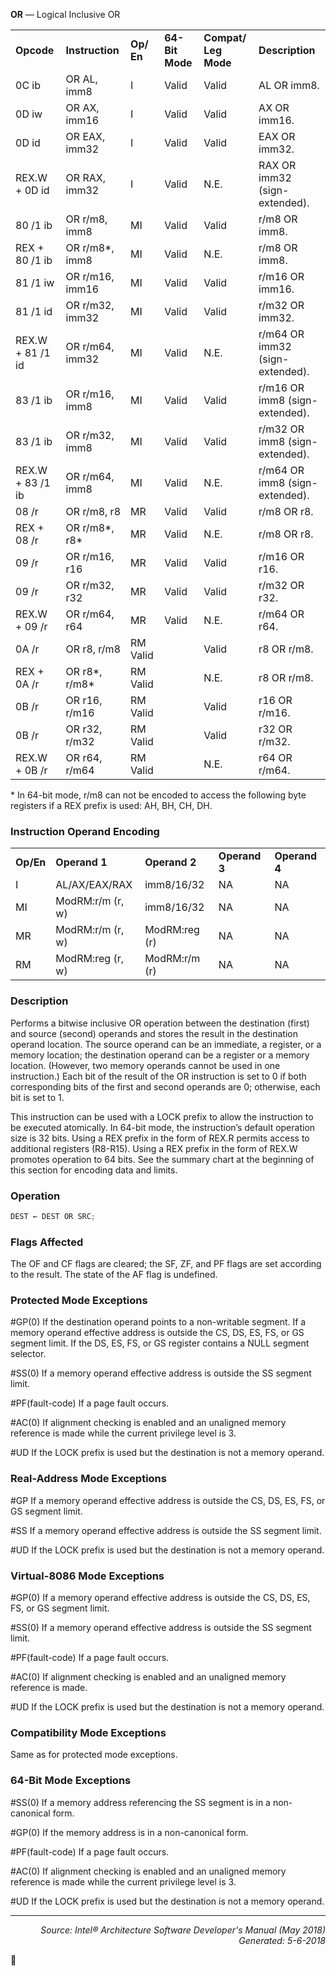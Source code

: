 <b>OR</b> — Logical Inclusive OR
<table>
	<tr>
		<td><b>Opcode</b></td>
		<td><b>Instruction</b></td>
		<td><b>Op/ En</b></td>
		<td><b>64-Bit Mode</b></td>
		<td><b>Compat/ Leg Mode</b></td>
		<td><b>Description</b></td>
	</tr>
	<tr>
		<td>0C ib</td>
		<td>OR AL, imm8</td>
		<td>I</td>
		<td>Valid</td>
		<td>Valid</td>
		<td>AL OR imm8.</td>
	</tr>
	<tr>
		<td>0D iw</td>
		<td>OR AX, imm16</td>
		<td>I</td>
		<td>Valid</td>
		<td>Valid</td>
		<td>AX OR imm16.</td>
	</tr>
	<tr>
		<td>0D id</td>
		<td>OR EAX, imm32</td>
		<td>I</td>
		<td>Valid</td>
		<td>Valid</td>
		<td>EAX OR imm32.</td>
	</tr>
	<tr>
		<td>REX.W + 0D id</td>
		<td>OR RAX, imm32</td>
		<td>I</td>
		<td>Valid</td>
		<td>N.E.</td>
		<td>RAX OR imm32 (sign-extended).</td>
	</tr>
	<tr>
		<td>80 /1 ib</td>
		<td>OR r/m8, imm8</td>
		<td>MI</td>
		<td>Valid</td>
		<td>Valid</td>
		<td>r/m8 OR imm8.</td>
	</tr>
	<tr>
		<td>REX + 80 /1 ib</td>
		<td>OR r/m8*, imm8</td>
		<td>MI</td>
		<td>Valid</td>
		<td>N.E.</td>
		<td>r/m8 OR imm8.</td>
	</tr>
	<tr>
		<td>81 /1 iw</td>
		<td>OR r/m16, imm16</td>
		<td>MI</td>
		<td>Valid</td>
		<td>Valid</td>
		<td>r/m16 OR imm16.</td>
	</tr>
	<tr>
		<td>81 /1 id</td>
		<td>OR r/m32, imm32</td>
		<td>MI</td>
		<td>Valid</td>
		<td>Valid</td>
		<td>r/m32 OR imm32.</td>
	</tr>
	<tr>
		<td>REX.W + 81 /1 id</td>
		<td>OR r/m64, imm32</td>
		<td>MI</td>
		<td>Valid</td>
		<td>N.E.</td>
		<td>r/m64 OR imm32 (sign-extended).</td>
	</tr>
	<tr>
		<td>83 /1 ib</td>
		<td>OR r/m16, imm8</td>
		<td>MI</td>
		<td>Valid</td>
		<td>Valid</td>
		<td>r/m16 OR imm8 (sign-extended).</td>
	</tr>
	<tr>
		<td>83 /1 ib</td>
		<td>OR r/m32, imm8</td>
		<td>MI</td>
		<td>Valid</td>
		<td>Valid</td>
		<td>r/m32 OR imm8 (sign-extended).</td>
	</tr>
	<tr>
		<td>REX.W + 83 /1 ib</td>
		<td>OR r/m64, imm8</td>
		<td>MI</td>
		<td>Valid</td>
		<td>N.E.</td>
		<td>r/m64 OR imm8 (sign-extended).</td>
	</tr>
	<tr>
		<td>08 /r</td>
		<td>OR r/m8, r8</td>
		<td>MR</td>
		<td>Valid</td>
		<td>Valid</td>
		<td>r/m8 OR r8.</td>
	</tr>
	<tr>
		<td>REX + 08 /r</td>
		<td>OR r/m8*, r8*</td>
		<td>MR</td>
		<td>Valid</td>
		<td>N.E.</td>
		<td>r/m8 OR r8.</td>
	</tr>
	<tr>
		<td>09 /r</td>
		<td>OR r/m16, r16</td>
		<td>MR</td>
		<td>Valid</td>
		<td>Valid</td>
		<td>r/m16 OR r16.</td>
	</tr>
	<tr>
		<td>09 /r</td>
		<td>OR r/m32, r32</td>
		<td>MR</td>
		<td>Valid</td>
		<td>Valid</td>
		<td>r/m32 OR r32.</td>
	</tr>
	<tr>
		<td>REX.W + 09 /r</td>
		<td>OR r/m64, r64</td>
		<td>MR</td>
		<td>Valid</td>
		<td>N.E.</td>
		<td>r/m64 OR r64.</td>
	</tr>
	<tr>
		<td>0A /r</td>
		<td>OR r8, r/m8</td>
		<td>RM Valid</td>
		<td></td>
		<td>Valid</td>
		<td>r8 OR r/m8.</td>
	</tr>
	<tr>
		<td>REX + 0A /r</td>
		<td>OR r8*, r/m8*</td>
		<td>RM Valid</td>
		<td></td>
		<td>N.E.</td>
		<td>r8 OR r/m8.</td>
	</tr>
	<tr>
		<td>0B /r</td>
		<td>OR r16, r/m16</td>
		<td>RM Valid</td>
		<td></td>
		<td>Valid</td>
		<td>r16 OR r/m16.</td>
	</tr>
	<tr>
		<td>0B /r</td>
		<td>OR r32, r/m32</td>
		<td>RM Valid</td>
		<td></td>
		<td>Valid</td>
		<td>r32 OR r/m32.</td>
	</tr>
	<tr>
		<td>REX.W + 0B /r</td>
		<td>OR r64, r/m64</td>
		<td>RM Valid</td>
		<td></td>
		<td>N.E.</td>
		<td>r64 OR r/m64.</td>
	</tr>
</table>

\* In 64-bit mode, r/m8 can not be encoded to access the following byte registers if a REX prefix is used: AH, BH, CH, DH.

### Instruction Operand Encoding
<table>
	<tr>
		<td><b>Op/En</b></td>
		<td><b>Operand 1</b></td>
		<td><b>Operand 2</b></td>
		<td><b>Operand 3</b></td>
		<td><b>Operand 4</b></td>
	</tr>
	<tr>
		<td>I</td>
		<td>AL/AX/EAX/RAX</td>
		<td>imm8/16/32</td>
		<td>NA</td>
		<td>NA</td>
	</tr>
	<tr>
		<td>MI</td>
		<td>ModRM:r/m (r, w)</td>
		<td>imm8/16/32</td>
		<td>NA</td>
		<td>NA</td>
	</tr>
	<tr>
		<td>MR</td>
		<td>ModRM:r/m (r, w)</td>
		<td>ModRM:reg (r)</td>
		<td>NA</td>
		<td>NA</td>
	</tr>
	<tr>
		<td>RM</td>
		<td>ModRM:reg (r, w)</td>
		<td>ModRM:r/m (r)</td>
		<td>NA</td>
		<td>NA</td>
	</tr>
</table>


### Description
Performs a bitwise inclusive OR operation between the destination (first) and source (second) operands and stores
the result in the destination operand location. The source operand can be an immediate, a register, or a memory
location; the destination operand can be a register or a memory location. (However, two memory operands cannot
be used in one instruction.) Each bit of the result of the OR instruction is set to 0 if both corresponding bits of the
first and second operands are 0; otherwise, each bit is set to 1.

This instruction can be used with a LOCK prefix to allow the instruction to be executed atomically.
In 64-bit mode, the instruction’s default operation size is 32 bits. Using a REX prefix in the form of REX.R permits
access to additional registers (R8-R15). Using a REX prefix in the form of REX.W promotes operation to 64 bits. See
the summary chart at the beginning of this section for encoding data and limits.

### Operation

```java
DEST ← DEST OR SRC;
```
### Flags Affected

The OF and CF flags are cleared; the SF, ZF, and PF flags are set according to the result. The state of the AF flag is
undefined.

### Protected Mode Exceptions

<p>#GP(0)
If the destination operand points to a non-writable segment.
If a memory operand effective address is outside the CS, DS, ES, FS, or GS segment limit.
If the DS, ES, FS, or GS register contains a NULL segment selector.
<p>#SS(0)
If a memory operand effective address is outside the SS segment limit.
<p>#PF(fault-code)
If a page fault occurs.
<p>#AC(0)
If alignment checking is enabled and an unaligned memory reference is made while the
current privilege level is 3.
<p>#UD
If the LOCK prefix is used but the destination is not a memory operand.

### Real-Address Mode Exceptions

<p>#GP
If a memory operand effective address is outside the CS, DS, ES, FS, or GS segment limit.
<p>#SS
If a memory operand effective address is outside the SS segment limit.
<p>#UD
If the LOCK prefix is used but the destination is not a memory operand.

### Virtual-8086 Mode Exceptions

<p>#GP(0)
If a memory operand effective address is outside the CS, DS, ES, FS, or GS segment limit.
<p>#SS(0)
If a memory operand effective address is outside the SS segment limit.
<p>#PF(fault-code)
If a page fault occurs.
<p>#AC(0)
If alignment checking is enabled and an unaligned memory reference is made.
<p>#UD
If the LOCK prefix is used but the destination is not a memory operand.

### Compatibility Mode Exceptions

Same as for protected mode exceptions.

### 64-Bit Mode Exceptions

<p>#SS(0)
If a memory address referencing the SS segment is in a non-canonical form.
<p>#GP(0)
If the memory address is in a non-canonical form.
<p>#PF(fault-code)
If a page fault occurs.
<p>#AC(0)
If alignment checking is enabled and an unaligned memory reference is made while the
current privilege level is 3.
<p>#UD
If the LOCK prefix is used but the destination is not a memory operand.

 --- 
<p align="right"><i>Source: Intel® Architecture Software Developer's Manual (May 2018)<br>Generated: 5-6-2018</i></p>
